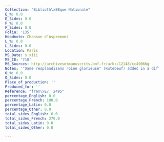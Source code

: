 ```yaml
---
Collection: "Biblioth\xE8que Nationale"
E_%: 0.0
E_Sides: 0.0
F_%: 0.0
F_Sides: 0.0
Folia: '135'
Headnote: Chanson d'Aspremont
L_%: 0.0
L_Sides: 0.0
Location: Paris
MS_Date: s.xiii
MS_ID: '710'
MS_Sources: http://archivesetmanuscrits.bnf.fr/ark:/12148/cc49066g
Notes: '"Dame resplandisans roine glorieuse" (Rutebeuf) added in a different hand'
O_%: 0.0
O_Sides: 0.0
Place_of_production: ''
Produced_for: ''
Reference: "fran\xE7. 2495"
percentage_English: 0.0
percentage_French: 100.0
percentage_Latin: 0.0
percentage_Other: 0.0
total_sides_English: 0.0
total_sides_French: 270.0
total_sides_Latin: 0.0
total_sides_Other: 0.0

---
```

